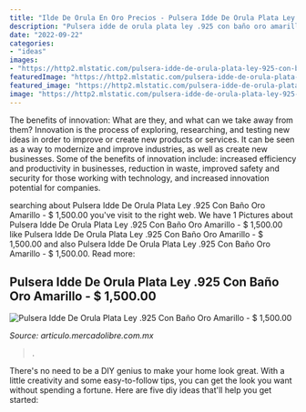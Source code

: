 ```yaml
---
title: "Ilde De Orula En Oro Precios - Pulsera Idde De Orula Plata Ley .925 Con Baño Oro Amarillo"
description: "Pulsera idde de orula plata ley .925 con baño oro amarillo"
date: "2022-09-22"
categories:
- "ideas"
images:
- "https://http2.mlstatic.com/pulsera-idde-de-orula-plata-ley-925-con-bano-oro-amarillo-D_NQ_NP_942641-MLM27834770552_072018-F.jpg"
featuredImage: "https://http2.mlstatic.com/pulsera-idde-de-orula-plata-ley-925-con-bano-oro-amarillo-D_NQ_NP_942641-MLM27834770552_072018-F.jpg"
featured_image: "https://http2.mlstatic.com/pulsera-idde-de-orula-plata-ley-925-con-bano-oro-amarillo-D_NQ_NP_942641-MLM27834770552_072018-F.jpg"
image: "https://http2.mlstatic.com/pulsera-idde-de-orula-plata-ley-925-con-bano-oro-amarillo-D_NQ_NP_942641-MLM27834770552_072018-F.jpg"
---
```



The benefits of innovation: What are they, and what can we take away from them?
Innovation is the process of exploring, researching, and testing new ideas in order to improve or create new products or services. It can be seen as a way to modernize and improve industries, as well as create new businesses. Some of the benefits of innovation include: increased efficiency and productivity in businesses, reduction in waste, improved safety and security for those working with technology, and increased innovation potential for companies.

	

		
searching about Pulsera Idde De Orula Plata Ley .925 Con Baño Oro Amarillo - $ 1,500.00 you've visit to the right web. We have 1 Pictures about Pulsera Idde De Orula Plata Ley .925 Con Baño Oro Amarillo - $ 1,500.00 like Pulsera Idde De Orula Plata Ley .925 Con Baño Oro Amarillo - $ 1,500.00 and also Pulsera Idde De Orula Plata Ley .925 Con Baño Oro Amarillo - $ 1,500.00. Read more:
		
    
## Pulsera Idde De Orula Plata Ley .925 Con Baño Oro Amarillo - $ 1,500.00

<img loading=lazy src="https://http2.mlstatic.com/pulsera-idde-de-orula-plata-ley-925-con-bano-oro-amarillo-D_NQ_NP_942641-MLM27834770552_072018-F.jpg" onerror="this.onerror=null;this.src='https://tse2.mm.bing.net/th?id=OIP.xEHMiAZCrvPBJfJ_XwhjogHaFj&amp;pid=15.1';" alt="Pulsera Idde De Orula Plata Ley .925 Con Baño Oro Amarillo - $ 1,500.00">

_Source: articulo.mercadolibre.com.mx_

>. 

	

There's no need to be a DIY genius to make your home look great. With a little creativity and some easy-to-follow tips, you can get the look you want without spending a fortune. Here are five diy ideas that'll help you get started:  

